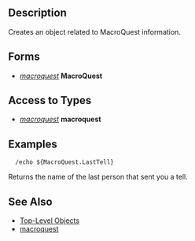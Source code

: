 ## Description

Creates an object related to MacroQuest information.

## Forms

-   *[macroquest](../data-types/datatype-macroquest.md)* **MacroQuest**

## Access to Types

-   *[macroquest](../data-types/datatype-macroquest.md)* **macroquest**

## Examples

`  /echo ${MacroQuest.LastTell}`

Returns the name of the last person that sent you a tell.

## See Also

-   [Top-Level Objects](top-level-objects.md)
-   [macroquest](../data-types/datatype-macroquest.md)


